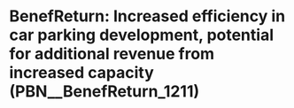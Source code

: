# BenefReturn: __Increased efficiency in car parking development, potential for additional revenue from increased capacity__ (PBN__BenefReturn_1211)

